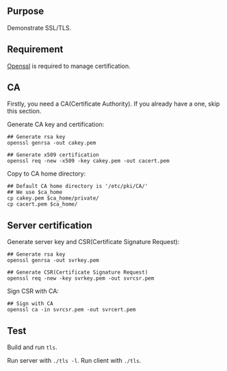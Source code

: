 ## Purpose

Demonstrate SSL/TLS.

## Requirement

[Openssl](https://www.openssl.org/) is required to manage certification.

## CA

Firstly, you need a CA(Certificate Authority).
If you already have a one, skip this section.

Generate CA key and certification:

```
## Generate rsa key
openssl genrsa -out cakey.pem

## Generate x509 certification
openssl req -new -x509 -key cakey.pem -out cacert.pem
```

Copy to CA home directory:

```
## Default CA home directory is '/etc/pki/CA/'
## We use $ca_home
cp cakey.pem $ca_home/private/
cp cacert.pem $ca_home/
```

## Server certification

Generate server key and CSR(Certificate Signature Request):

```
## Generate rsa key
openssl genrsa -out svrkey.pem

## Generate CSR(Certificate Signature Request)
openssl req -new -key svrkey.pem -out svrcsr.pem
```

Sign CSR with CA:

```
## Sign with CA
openssl ca -in svrcsr.pem -out svrcert.pem
```

## Test

Build and run `tls`.

Run server with `./tls -l`.
Run client with `./tls`.

